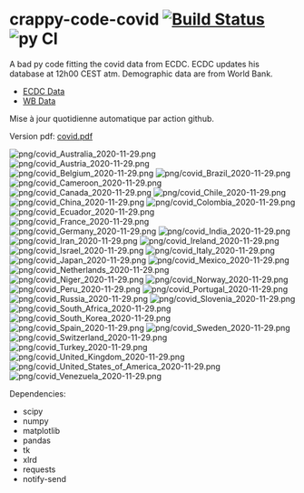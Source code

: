 # crappy-code-covid [![Build Status](https://cloud.drone.io/api/badges/a-lemonnier/crappy-code-covid/status.svg)](https://cloud.drone.io/a-lemonnier/crappy-code-covid) ![py CI](https://github.com/a-lemonnier/crappy-code-covid/workflows/py%20CI/badge.svg)
 
A bad py code fitting the covid data from ECDC. ECDC updates his database at 12h00 CEST atm. Demographic data are from World Bank.
 
- [ECDC Data](https://www.ecdc.europa.eu/en/publications-data/download-todays-data-geographic-distribution-covid-19-cases-worldwide)
- [WB Data](https://data.worldbank.org/indicator/sp.pop.totl)
 
 
Mise à jour quotidienne automatique par action github.
 
Version pdf: [covid.pdf](https://github.com/a-lemonnier/crappy-code-covid/raw/master/covid.pdf)
 
![png/covid_Australia_2020-11-29.png](png/covid_Australia_2020-11-29.png)
![png/covid_Austria_2020-11-29.png](png/covid_Austria_2020-11-29.png)
![png/covid_Belgium_2020-11-29.png](png/covid_Belgium_2020-11-29.png)
![png/covid_Brazil_2020-11-29.png](png/covid_Brazil_2020-11-29.png)
![png/covid_Cameroon_2020-11-29.png](png/covid_Cameroon_2020-11-29.png)
![png/covid_Canada_2020-11-29.png](png/covid_Canada_2020-11-29.png)
![png/covid_Chile_2020-11-29.png](png/covid_Chile_2020-11-29.png)
![png/covid_China_2020-11-29.png](png/covid_China_2020-11-29.png)
![png/covid_Colombia_2020-11-29.png](png/covid_Colombia_2020-11-29.png)
![png/covid_Ecuador_2020-11-29.png](png/covid_Ecuador_2020-11-29.png)
![png/covid_France_2020-11-29.png](png/covid_France_2020-11-29.png)
![png/covid_Germany_2020-11-29.png](png/covid_Germany_2020-11-29.png)
![png/covid_India_2020-11-29.png](png/covid_India_2020-11-29.png)
![png/covid_Iran_2020-11-29.png](png/covid_Iran_2020-11-29.png)
![png/covid_Ireland_2020-11-29.png](png/covid_Ireland_2020-11-29.png)
![png/covid_Israel_2020-11-29.png](png/covid_Israel_2020-11-29.png)
![png/covid_Italy_2020-11-29.png](png/covid_Italy_2020-11-29.png)
![png/covid_Japan_2020-11-29.png](png/covid_Japan_2020-11-29.png)
![png/covid_Mexico_2020-11-29.png](png/covid_Mexico_2020-11-29.png)
![png/covid_Netherlands_2020-11-29.png](png/covid_Netherlands_2020-11-29.png)
![png/covid_Niger_2020-11-29.png](png/covid_Niger_2020-11-29.png)
![png/covid_Norway_2020-11-29.png](png/covid_Norway_2020-11-29.png)
![png/covid_Peru_2020-11-29.png](png/covid_Peru_2020-11-29.png)
![png/covid_Portugal_2020-11-29.png](png/covid_Portugal_2020-11-29.png)
![png/covid_Russia_2020-11-29.png](png/covid_Russia_2020-11-29.png)
![png/covid_Slovenia_2020-11-29.png](png/covid_Slovenia_2020-11-29.png)
![png/covid_South_Africa_2020-11-29.png](png/covid_South_Africa_2020-11-29.png)
![png/covid_South_Korea_2020-11-29.png](png/covid_South_Korea_2020-11-29.png)
![png/covid_Spain_2020-11-29.png](png/covid_Spain_2020-11-29.png)
![png/covid_Sweden_2020-11-29.png](png/covid_Sweden_2020-11-29.png)
![png/covid_Switzerland_2020-11-29.png](png/covid_Switzerland_2020-11-29.png)
![png/covid_Turkey_2020-11-29.png](png/covid_Turkey_2020-11-29.png)
![png/covid_United_Kingdom_2020-11-29.png](png/covid_United_Kingdom_2020-11-29.png)
![png/covid_United_States_of_America_2020-11-29.png](png/covid_United_States_of_America_2020-11-29.png)
![png/covid_Venezuela_2020-11-29.png](png/covid_Venezuela_2020-11-29.png)
 
Dependencies:
- scipy
- numpy
- matplotlib
- pandas
- tk
- xlrd
- requests
- notify-send
